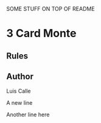 SOME STUFF ON TOP OF README

# 3 Card Monte

## Rules

## Author

Luis Calle

A new line

Another line here